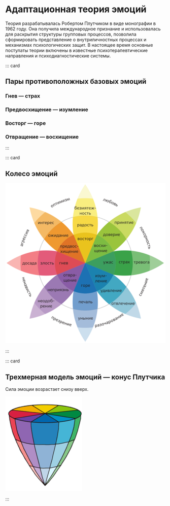 # Адаптационная теория эмоций 

Теория разрабатывалась Робертом Плутчиком в виде монографии в 1962 году. Она получила международное признание и использовалась для раскрытия структуры групповых процессов, позволила сформировать представление о внутриличностных процессах и механизмах психологических защит. В настоящее время основные постулаты теории включены в известные психотерапевтические направления и психодиагностические системы.


::: card

##  Пары противоположных базовых эмоций

### Гнев — страх
### Предвосхищение — изумление
### Восторг — горе
### Отвращение — восхищение

:::



::: card

## Колесо эмоций

![](./flower.svg)

:::


::: card

## Трехмерная модель эмоций — конус Плутчика

Сила эмоции возрастает снизу вверх.

![](./cone.png)

:::